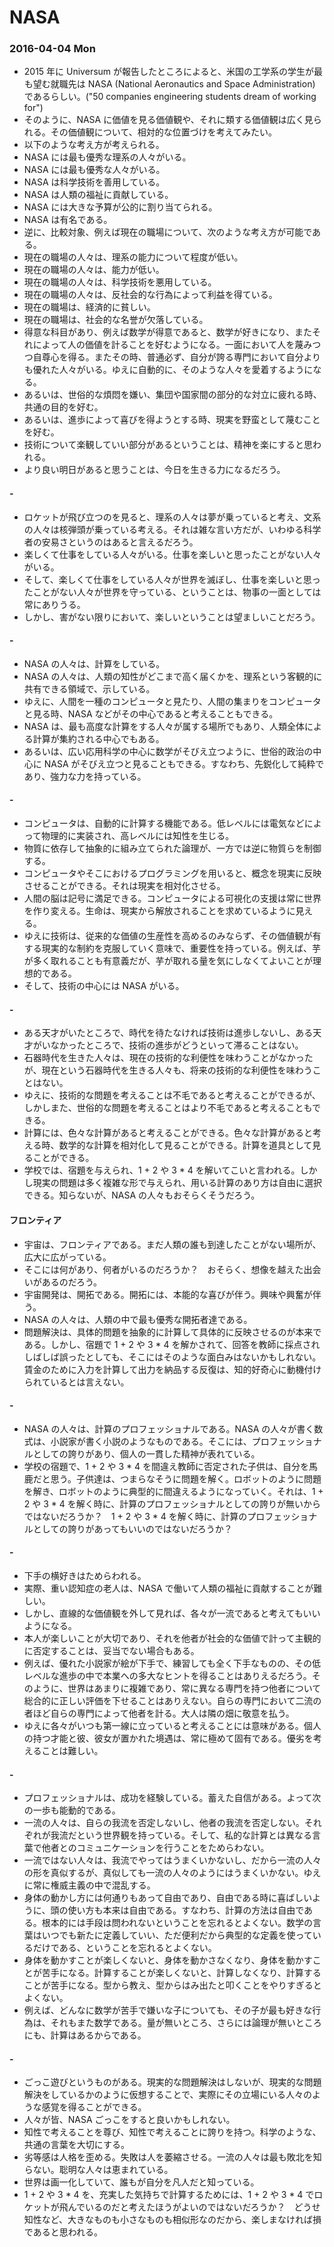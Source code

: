 # NASA

### 2016-04-04 Mon

- 2015 年に Universum が報告したところによると、米国の工学系の学生が最も望む就職先は NASA (National Aeronautics and Space Administration) であるらしい。("50 companies engineering students dream of working for")
- そのように、NASA に価値を見る価値観や、それに類する価値観は広く見られる。その価値観について、相対的な位置づけを考えてみたい。
- 以下のような考え方が考えられる。
- NASA には最も優秀な理系の人々がいる。
- NASA には最も優秀な人々がいる。
- NASA は科学技術を善用している。
- NASA は人類の福祉に貢献している。
- NASA には大きな予算が公的に割り当てられる。
- NASA は有名である。
- 逆に、比較対象、例えば現在の職場について、次のような考え方が可能である。
- 現在の職場の人々は、理系の能力について程度が低い。
- 現在の職場の人々は、能力が低い。
- 現在の職場の人々は、科学技術を悪用している。
- 現在の職場の人々は、反社会的な行為によって利益を得ている。
- 現在の職場は、経済的に貧しい。
- 現在の職場は、社会的な名誉が欠落している。
- 得意な科目があり、例えば数学が得意であると、数学が好きになり、またそれによって人の価値を計ることを好むようになる。一面において人を蔑みつつ自尊心を得る。またその時、普通必ず、自分が誇る専門において自分よりも優れた人々がいる。ゆえに自動的に、そのような人々を愛着するようになる。
- あるいは、世俗的な煩悶を嫌い、集団や国家間の部分的な対立に疲れる時、共通の目的を好む。
- あるいは、進歩によって喜びを得ようとする時、現実を野蛮として蔑むことを好む。
- 技術について楽観していい部分があるということは、精神を楽にすると思われる。
- より良い明日があると思うことは、今日を生きる力になるだろう。

#### -

- ロケットが飛び立つのを見ると、理系の人々は夢が乗っていると考え、文系の人々は核弾頭が乗っている考える。それは雑な言い方だが、いわゆる科学者の安易さというのはあると言えるだろう。
- 楽しくて仕事をしている人々がいる。仕事を楽しいと思ったことがない人々がいる。
- そして、楽しくて仕事をしている人々が世界を滅ぼし、仕事を楽しいと思ったことがない人々が世界を守っている、ということは、物事の一面としては常にありうる。
- しかし、害がない限りにおいて、楽しいということは望ましいことだろう。

#### -

- NASA の人々は、計算をしている。
- NASA の人々は、人類の知性がどこまで高く届くかを、理系という客観的に共有できる領域で、示している。
- ゆえに、人間を一種のコンピュータと見たり、人間の集まりをコンピュータと見る時、NASA などがその中心であると考えることもできる。
- NASA は、最も高度な計算をする人々が属する場所でもあり、人類全体による計算が集約される中心でもある。
- あるいは、広い応用科学の中心に数学がそびえ立つように、世俗的政治の中心に NASA がそびえ立つと見ることもできる。すなわち、先鋭化して純粋であり、強力な力を持っている。

#### -

- コンピュータは、自動的に計算する機能である。低レベルには電気などによって物理的に実装され、高レベルには知性を生じる。
- 物質に依存して抽象的に組み立てられた論理が、一方では逆に物質らを制御する。
- コンピュータやそこにおけるプログラミングを用いると、概念を現実に反映させることができる。それは現実を相対化させる。
- 人間の脳は記号に満足できる。コンピュータによる可視化の支援は常に世界を作り変える。生命は、現実から解放されることを求めているように見える。
- ゆえに技術は、従来的な価値の生産性を高めるのみならず、その価値観が有する現実的な制約を克服していく意味で、重要性を持っている。例えば、芋が多く取れることも有意義だが、芋が取れる量を気にしなくてよいことが理想的である。
- そして、技術の中心には NASA がいる。

#### -

- ある天才がいたところで、時代を待たなければ技術は進歩しないし、ある天才がいなかったところで、技術の進歩がどうといって滞ることはない。
- 石器時代を生きた人々は、現在の技術的な利便性を味わうことがなかったが、現在という石器時代を生きる人々も、将来の技術的な利便性を味わうことはない。
- ゆえに、技術的な問題を考えることは不毛であると考えることができるが、しかしまた、世俗的な問題を考えることはより不毛であると考えることもできる。
- 計算には、色々な計算があると考えることができる。色々な計算があると考える時、数学的な計算を相対化して見ることができる。計算を道具として見ることができる。
- 学校では、宿題を与えられ、1 + 2 や 3 * 4 を解いてこいと言われる。しかし現実の問題は多く複雑な形で与えられ、用いる計算のあり方は自由に選択できる。知らないが、NASA の人々もおそらくそうだろう。

#### フロンティア

- 宇宙は、フロンティアである。まだ人類の誰も到達したことがない場所が、広大に広がっている。
- そこには何があり、何者がいるのだろうか？　おそらく、想像を越えた出会いがあるのだろう。
- 宇宙開発は、開拓である。開拓には、本能的な喜びが伴う。興味や興奮が伴う。
- NASA の人々は、人類の中で最も優秀な開拓者達である。
- 問題解決は、具体的問題を抽象的に計算して具体的に反映させるのが本来である。しかし、宿題で 1 + 2 や 3 * 4 を解かされて、回答を教師に採点されしばしば誤ったとしても、そこにはそのような面白みはないかもしれない。賃金のために入力を計算して出力を納品する反復は、知的好奇心に動機付けられているとは言えない。

#### -

- NASA の人々は、計算のプロフェッショナルである。NASA の人々が書く数式は、小説家が書く小説のようなものである。そこには、プロフェッショナルとしての誇りがあり、個人の一貫した精神が表れている。
- 学校の宿題で、1 + 2 や 3 * 4 を間違え教師に否定された子供は、自分を馬鹿だと思う。子供達は、つまらなそうに問題を解く。ロボットのように問題を解き、ロボットのように典型的に間違えるようになっていく。それは、1 + 2 や 3 * 4 を解く時に、計算のプロフェッショナルとしての誇りが無いからではないだろうか？　1 + 2 や 3 * 4 を解く時に、計算のプロフェッショナルとしての誇りがあってもいいのではないだろうか？

#### -

- 下手の横好きはためらわれる。
- 実際、重い認知症の老人は、NASA で働いて人類の福祉に貢献することが難しい。
- しかし、直線的な価値観を外して見れば、各々が一流であると考えてもいいようになる。
- 本人が楽しいことが大切であり、それを他者が社会的な価値で計って主観的に否定することは、妥当でない場合もある。
- 例えば、優れた小説家が絵が下手で、練習しても全く下手なものの、その低レベルな進歩の中で本業への多大なヒントを得ることはありえるだろう。そのように、世界はあまりに複雑であり、常に異なる専門を持つ他者について総合的に正しい評価を下せることはありえない。自らの専門において二流の者ほど自らの専門によって他者を計る。大人は隣の畑に敬意を払う。
- ゆえに各々がいつも第一線に立っていると考えることには意味がある。個人の持つ才能と彼、彼女が置かれた境遇は、常に極めて固有である。優劣を考えることは難しい。

#### -

- プロフェッショナルは、成功を経験している。蓄えた自信がある。よって次の一歩も能動的である。
- 一流の人々は、自らの我流を否定しないし、他者の我流を否定しない。それぞれが我流だという世界観を持っている。そして、私的な計算とは異なる言葉で他者とのコミュニケーションを行うことをためらわない。
- 一流ではない人々は、我流でやってはうまくいかないし、だから一流の人々の形を真似するが、真似しても一流の人々のようにはうまくいかない。ゆえに常に権威主義の中で混乱する。
- 身体の動かし方には何通りもあって自由であり、自由である時に喜ばしいように、頭の使い方も本来は自由である。すなわち、計算の方法は自由である。根本的には手段は問われないということを忘れるとよくない。数学の言葉はいつでも新たに定義していい、ただ便利だから典型的な定義を使っているだけである、ということを忘れるとよくない。
- 身体を動かすことが楽しくないと、身体を動かさなくなり、身体を動かすことが苦手になる。計算することが楽しくないと、計算しなくなり、計算することが苦手になる。型から教え、型からはみ出たと叩くことをやりすぎるとよくない。
- 例えば、どんなに数学が苦手で嫌いな子についても、その子が最も好きな行為は、それもまた数学である。量が無いところ、さらには論理が無いところにも、計算はあるからである。

#### -

- ごっこ遊びというものがある。現実的な問題解決はしないが、現実的な問題解決をしているかのように仮想することで、実際にその立場にいる人々のような感覚を得ることができる。
- 人々が皆、NASA ごっこをすると良いかもしれない。
- 知性で考えることを尊び、知性で考えることに誇りを持つ。科学のような、共通の言葉を大切にする。
- 劣等感は人格を歪める。失敗は人を萎縮させる。一流の人々は最も敗北を知らない。聡明な人々は恵まれている。
- 世界は画一化していて、誰もが自分を凡人だと知っている。
- 1 + 2 や 3 * 4 を、充実した気持ちで計算するためには、1 + 2 や 3 * 4 でロケットが飛んでいるのだと考えたほうがよいのではないだろうか？　どうせ知性など、大きなものも小さなものも相似形なのだから、楽しまなければ損であると思われる。
